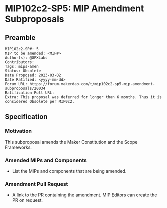 # MIP102c2-SP5: MIP Amendment Subproposals

## Preamble

```
MIP102c2-SP#: 5
MIP to be amended: <MIP#>
Author(s): @GFXLabs
Contributors:
Tags: mips-amen
Status: Obsolete
Date Proposed: 2023-03-02
Date Ratified: <yyyy-mm-dd>
Forum URL: https://forum.makerdao.com/t/mip102c2-sp5-mip-amendment-subproposals/20034
Ratification Poll URL:
Extra: This proposal was deferred for longer than 6 months. Thus it is considered Obsolete per MIP0c2.
```
## Specification

### Motivation

This subproposal amends the Maker Constitution and the Scope Frameworks.

### Amended MIPs and Components

- List the MIPs and components that are being amended.

### Amendment Pull Request

- A link to the PR containing the amendment. MIP Editors can create the PR on request.
